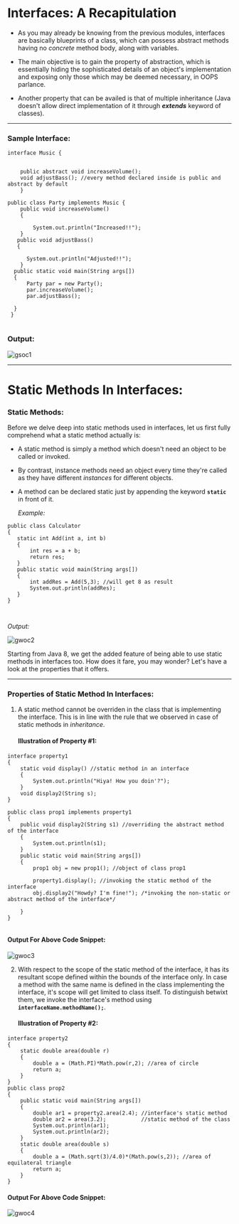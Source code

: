 # Interfaces: A Recapitulation

- As you may already be knowing from the previous modules, interfaces are basically blueprints of a class, which can possess abstract methods having no *concrete* method body, along with variables. 

- The main objective is to gain the property of abstraction, which is essentially hiding the sophisticated details of an object's implementation and exposing only those which may be deemed necessary, in OOPS parlance.

- Another property that can be availed is that of multiple inheritance (Java doesn't allow direct implementation of it through ***extends*** keyword of classes).

---

### Sample Interface:


```
interface Music {
    
   
    public abstract void increaseVolume();
    void adjustBass(); //every method declared inside is public and abstract by default
    }
 
public class Party implements Music {
    public void increaseVolume()
    {
    
        System.out.println("Increased!!");
    }
   public void adjustBass()
   {
     
      System.out.println("Adjusted!!");
    }
  public static void main(String args[])
  {
      Party par = new Party();
      par.increaseVolume();
      par.adjustBass();
      
  }
 }
 
 ```
 
 ### Output:
 
 ![gsoc1](https://user-images.githubusercontent.com/61372508/135284882-542f0f6b-508f-4589-898a-3da234e32b19.PNG)

 ---
 
 # Static Methods In Interfaces:
 
 ### Static Methods: 
 
 Before we delve deep into static methods used in interfaces, let us first fully comprehend what a static method actually is:
 
* A static method is simply a method which doesn't need an object to be called or invoked.

* By contrast, instance methods need an object every time they're called as they have different *instances* for different objects. 

* A method can be declared static just by appending the keyword **`static`** in front of it.

  *Example:*
  
 ```
 public class Calculator
 {
    static int Add(int a, int b)
    {
        int res = a + b;
        return res;
    }
    public static void main(String args[])
    {
        int addRes = Add(5,3); //will get 8 as result
        System.out.println(addRes);
    }
}

  
  ```
  
  *Output:*
  
  ![gwoc2](https://user-images.githubusercontent.com/61372508/135284946-ace0d4b7-bd5b-4b98-a694-75c275fee0ec.PNG)

  
  

  
  
  
 Starting from Java 8, we get the added feature of being able to use static methods in interfaces too. How does it fare, you may wonder? Let's have a look at the properties that it offers.
  
  ---
  
### Properties of Static Method In Interfaces:
 
 1.  A static method cannot be overriden in the class that is implementing the interface. This is in line with the rule that we observed in case of static methods in *inheritance*. 
 
     #### Illustration of Property #1:

```
interface property1 
{
    static void display() //static method in an interface
    {
        System.out.println("Hiya! How you doin'?");
    }
    void display2(String s);
}

public class prop1 implements property1
{
    public void display2(String s1) //overriding the abstract method of the interface
    {
        System.out.println(s1);
    }
    public static void main(String args[])
    {
        prop1 obj = new prop1(); //object of class prop1
        
        property1.display(); //invoking the static method of the interface
        obj.display2("Howdy? I'm fine!"); /*invoking the non-static or abstract method of the interface*/
        
    }
}


```
 #### Output For Above Code Snippet:
 
 ![gwoc3](https://user-images.githubusercontent.com/61372508/135285199-db213d2b-fa97-4d26-bde7-bb3d892f12cd.PNG)


2. With respect to the scope of the static method of the interface, it has its resultant scope defined within the bounds of the interface only. In case a method with the same name is defined in the class implementing the interface, it's scope will get limited to class itself. To distinguish betwixt them, we invoke the interface's method using **`interfaceName.methodName();`**.

   #### Illustration of Property #2: 
   
```
interface property2
{
    static double area(double r)
    {
        double a = (Math.PI)*Math.pow(r,2); //area of circle
        return a;
    }
}
public class prop2
{
    public static void main(String args[])
    {
        double ar1 = property2.area(2.4); //interface's static method
        double ar2 = area(3.2);           //static method of the class
        System.out.println(ar1);
        System.out.println(ar2);
    }
    static double area(double s)
    {
        double a = (Math.sqrt(3)/4.0)*(Math.pow(s,2)); //area of equilateral triangle
        return a;
    }
}

```

#### Output For Above Code Snippet:

![gwoc4](https://user-images.githubusercontent.com/61372508/135285250-59dade21-af05-423e-85ed-13ac550b7ce5.PNG)

